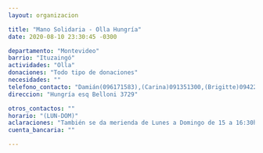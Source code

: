 ```yaml
---
layout: organizacion

title: "Mano Solidaria - Olla Hungría"
date: 2020-08-10 23:30:45 -0300

departamento: "Montevideo"
barrio: "Ituzaingó"
actividades: "Olla"
donaciones: "Todo tipo de donaciones"
necesidades: ""
telefono_contacto: "Damián(096171583),(Carina)091351300,(Brigitte)094226322,(Rosmary)096192143"
direccion: "Hungría esq Belloni 3729"

otros_contactos: ""
horario: "(LUN-DOM)"
aclaraciones: "También se da merienda de Lunes a Domingo de 15 a 16:30hs"
cuenta_bancaria: ""

---
```

